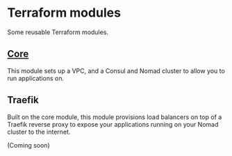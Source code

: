 # Terraform modules

Some reusable Terraform modules.

## [Core](modules/core)

This module sets up a VPC, and a Consul and Nomad cluster to allow you to run applications on.

## Traefik

Built on the core module, this module provisions load balancers on top of a Traefik reverse proxy
to expose your applications running on your Nomad cluster to the internet.

(Coming soon)

